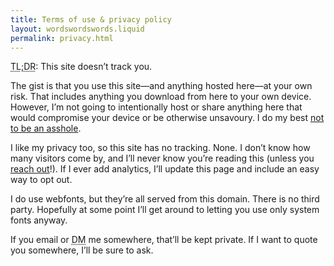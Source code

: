 ```yaml
---
title: Terms of use & privacy policy
layout: wordswordswords.liquid
permalink: privacy.html
---
```


<abbr title="too long; didn’t read">TL;DR</abbr>: This site doesn’t track you.

The gist is that you use this site—and anything hosted here—at your own risk. That includes anything you download from here to your own device. However, I’m not going to intentionally host or share anything here that would compromise your device or be otherwise unsavoury. I do my best [not to be an asshole](https://asshole.fyi).

I like my privacy too, so this site has no tracking. None. I don’t know how many visitors come by, and I’ll never know you’re reading this (unless you [reach out](/links)!). If I ever add analytics, I’ll update this page and include an easy way to opt out.

I do use webfonts, but they’re all served from this domain. There is no third party. Hopefully at some point I’ll get around to letting you use only system fonts anyway.

If you email or <abbr title="direct message">DM</abbr> me somewhere, that’ll be kept private. If I want to quote you somewhere, I’ll be sure to ask.
